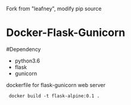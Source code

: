 Fork from "leafney", modify pip source

# Docker-Flask-Gunicorn

#Dependency
* python3.6
* flask
* gunicorn

dockerfile for flask-gunicorn web server

```
 docker build -t flask-alpine:0.1 .
```
